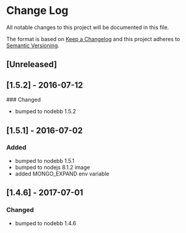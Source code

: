 # Change Log
All notable changes to this project will be documented in this file.

The format is based on [Keep a Changelog](http://keepachangelog.com/) 
and this project adheres to [Semantic Versioning](http://semver.org/).

## [Unreleased]

## [1.5.2] - 2016-07-12
### Changed
- bumped to nodebb 1.5.2

## [1.5.1] - 2016-07-02
### Added
- bumped to nodebb 1.5.1
- bumped to nodejs 8.1.2 image
- added MONGO_EXPAND env variable

## [1.4.6] - 2017-07-01
### Changed
- bumped to nodebb 1.4.6
